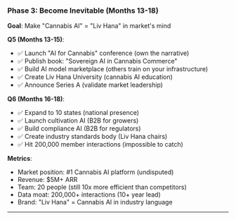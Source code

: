 ### Phase 3: **Become Inevitable** (Months 13-18)

**Goal**: Make "Cannabis AI" = "Liv Hana" in market's mind

**Q5 (Months 13-15)**:

- ✅ Launch "AI for Cannabis" conference (own the narrative)
- ✅ Publish book: "Sovereign AI in Cannabis Commerce"
- ✅ Build AI model marketplace (others train on your infrastructure)
- ✅ Create Liv Hana University (cannabis AI education)
- ✅ Announce Series A (validate market leadership)

**Q6 (Months 16-18)**:

- ✅ Expand to 10 states (national presence)
- ✅ Launch cultivation AI (B2B for growers)
- ✅ Build compliance AI (B2B for regulators)
- ✅ Create industry standards body (Liv Hana chairs)
- ✅ Hit 200,000 member interactions (impossible to catch)

**Metrics**:

- Market position: #1 Cannabis AI platform (undisputed)
- Revenue: $5M+ ARR
- Team: 20 people (still 10x more efficient than competitors)
- Data moat: 200,000+ interactions (10+ year lead)
- Brand: "Liv Hana" = Cannabis AI in industry language

---
